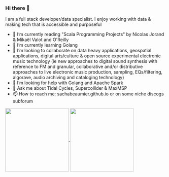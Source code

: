### Hi there 👋

I am a full stack developer/data specialist. I enjoy working with data & making tech that is accessible and purposeful

- 🔭 I’m currently reading "Scala Programming Projects" by Nicolas Jorand & Mikaël Valot and O'Reilly 
- 🌱 I’m currently learning Golang
- 👯 I’m looking to collaborate on data heavy applications, geospatial applications, digital arts/culture & open source experimental electronic music technology (ie new approaches to digital sound synthesis with reference to FM and granular, collaborative and/or distributive approaches to live electronic music production, sampling, EQs/filtering, algorave, audio archiving and cataloging technology)
- 🤔 I’m looking for help with Golang and Apache Spark
- 💬 Ask me about Tidal Cycles, Supercollider & MaxMSP
- 📫 How to reach me: sachabeaumier.github.io or on some niche discogs subforum


<a href="https://github.com/sachabeaumier/github-readme-stats">
  <img height=200 align="center" src="https://github-readme-stats.vercel.app/api?username=sachabeaumier" />
</a>
<a href="https://github.com/sachabeaumier/convoychat">
  <img height=200 align="center" src="https://github-readme-stats.vercel.app/api/top-langs?username=sachabeaumier&layout=compact&langs_count=8&card_width=320" />
</a>


